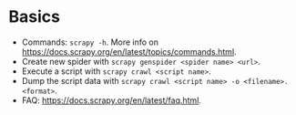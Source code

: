 # Basics
- Commands: ```scrapy -h```. More info on https://docs.scrapy.org/en/latest/topics/commands.html.
- Create new spider with ```scrapy genspider <spider name> <url>```.
- Execute a script with ```scrapy crawl <script name>```.
- Dump the script data with ```scrapy crawl <script name> -o <filename>.<format>```.
- FAQ: https://docs.scrapy.org/en/latest/faq.html.
